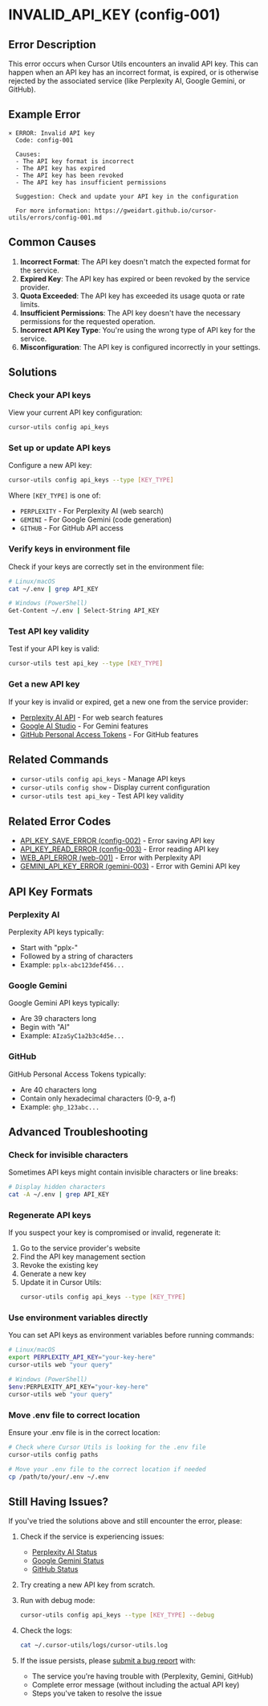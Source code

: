 # INVALID_API_KEY (config-001)

## Error Description

This error occurs when Cursor Utils encounters an invalid API key. This can happen when an API key has an incorrect format, is expired, or is otherwise rejected by the associated service (like Perplexity AI, Google Gemini, or GitHub).

## Example Error

```
× ERROR: Invalid API key
  Code: config-001
  
  Causes:
  - The API key format is incorrect
  - The API key has expired
  - The API key has been revoked
  - The API key has insufficient permissions
  
  Suggestion: Check and update your API key in the configuration
  
  For more information: https://gweidart.github.io/cursor-utils/errors/config-001.md
```

## Common Causes

1. **Incorrect Format**: The API key doesn't match the expected format for the service.
2. **Expired Key**: The API key has expired or been revoked by the service provider.
3. **Quota Exceeded**: The API key has exceeded its usage quota or rate limits.
4. **Insufficient Permissions**: The API key doesn't have the necessary permissions for the requested operation.
5. **Incorrect API Key Type**: You're using the wrong type of API key for the service.
6. **Misconfiguration**: The API key is configured incorrectly in your settings.

## Solutions

### Check your API keys

View your current API key configuration:

```bash
cursor-utils config api_keys
```

### Set up or update API keys

Configure a new API key:

```bash
cursor-utils config api_keys --type [KEY_TYPE]
```

Where `[KEY_TYPE]` is one of:
- `PERPLEXITY` - For Perplexity AI (web search)
- `GEMINI` - For Google Gemini (code generation)
- `GITHUB` - For GitHub API access

### Verify keys in environment file

Check if your keys are correctly set in the environment file:

```bash
# Linux/macOS
cat ~/.env | grep API_KEY

# Windows (PowerShell)
Get-Content ~/.env | Select-String API_KEY
```

### Test API key validity

Test if your API key is valid:

```bash
cursor-utils test api_key --type [KEY_TYPE]
```

### Get a new API key

If your key is invalid or expired, get a new one from the service provider:

- [Perplexity AI API](https://www.perplexity.ai/settings/api) - For web search features
- [Google AI Studio](https://makersuite.google.com/app/apikey) - For Gemini features
- [GitHub Personal Access Tokens](https://github.com/settings/tokens) - For GitHub features

## Related Commands

- `cursor-utils config api_keys` - Manage API keys
- `cursor-utils config show` - Display current configuration
- `cursor-utils test api_key` - Test API key validity

## Related Error Codes

- [API_KEY_SAVE_ERROR (config-002)](config-002.md) - Error saving API key
- [API_KEY_READ_ERROR (config-003)](config-003.md) - Error reading API key
- [WEB_API_ERROR (web-001)](web-001.md) - Error with Perplexity API
- [GEMINI_API_KEY_ERROR (gemini-003)](gemini-003.md) - Error with Gemini API key

## API Key Formats

### Perplexity AI

Perplexity API keys typically:
- Start with "pplx-"
- Followed by a string of characters
- Example: `pplx-abc123def456...`

### Google Gemini

Google Gemini API keys typically:
- Are 39 characters long
- Begin with "AI"
- Example: `AIzaSyC1a2b3c4d5e...`

### GitHub

GitHub Personal Access Tokens typically:
- Are 40 characters long
- Contain only hexadecimal characters (0-9, a-f)
- Example: `ghp_123abc...`

## Advanced Troubleshooting

### Check for invisible characters

Sometimes API keys might contain invisible characters or line breaks:

```bash
# Display hidden characters
cat -A ~/.env | grep API_KEY
```

### Regenerate API keys

If you suspect your key is compromised or invalid, regenerate it:

1. Go to the service provider's website
2. Find the API key management section
3. Revoke the existing key
4. Generate a new key
5. Update it in Cursor Utils:
   ```bash
   cursor-utils config api_keys --type [KEY_TYPE]
   ```

### Use environment variables directly

You can set API keys as environment variables before running commands:

```bash
# Linux/macOS
export PERPLEXITY_API_KEY="your-key-here"
cursor-utils web "your query"

# Windows (PowerShell)
$env:PERPLEXITY_API_KEY="your-key-here"
cursor-utils web "your query"
```

### Move .env file to correct location

Ensure your .env file is in the correct location:

```bash
# Check where Cursor Utils is looking for the .env file
cursor-utils config paths

# Move your .env file to the correct location if needed
cp /path/to/your/.env ~/.env
```

## Still Having Issues?

If you've tried the solutions above and still encounter the error, please:

1. Check if the service is experiencing issues:
   - [Perplexity AI Status](https://status.perplexity.ai)
   - [Google Gemini Status](https://status.cloud.google.com)
   - [GitHub Status](https://www.githubstatus.com)

2. Try creating a new API key from scratch.

3. Run with debug mode:
   ```bash
   cursor-utils config api_keys --type [KEY_TYPE] --debug
   ```

4. Check the logs:
   ```bash
   cat ~/.cursor-utils/logs/cursor-utils.log
   ```

5. If the issue persists, please [submit a bug report](https://github.com/gweidart/cursor-utils/issues) with:
   - The service you're having trouble with (Perplexity, Gemini, GitHub)
   - Complete error message (without including the actual API key)
   - Steps you've taken to resolve the issue 